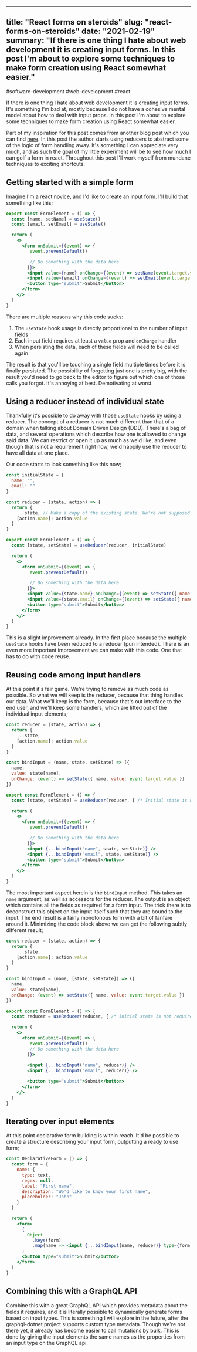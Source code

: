 
---
title: "React forms on steroids"
slug: "react-forms-on-steroids"
date: "2021-02-19"
summary: "If there is one thing I hate about web development it is creating input forms. In this post I'm about to explore some techniques to make form creation using React somewhat easier."
---

#software-development #web-development #react

If there is one thing I hate about web development it is creating input forms. It's something I'm bad at, mostly because I do not have a cohesive mental model about how to deal with input props. In this post I'm about to explore some techniques to make form creation using React somewhat easier.


Part of my inspiration for this post comes from another blog post which you can find [here](https://www.digitalocean.com/community/tutorials/how-to-build-forms-in-react). In this post the author starts using reducers to abstract some of the logic of form handling away. It's something I can appreciate very much, and as such the goal of my little experiment will be to see how much I can golf a form in react. Throughout this post I'll work myself from mundane techniques to exciting shortcuts.

## Getting started with a simple form

Imagine I'm a react novice, and I'd like to create an input form. I'll build that something like this;

```jsx
export const FormElement = () => {
  const [name, setName] = useState()
  const [email, setEmail] = useState()

  return (
    <>
      <form onSubmit={(event) => {
         event.preventDefault()

         // Do something with the data here
        }}>
        <input value={name} onChange={(event) => setName(event.target.value)} />
        <input value={email} onChange={(event) => setEmail(event.target.value)} />
        <button type="submit">Submit</button>
      </form>
    </>
  )
}
```

There are multiple reasons why this code sucks:

1. The `useState` hook usage is directly proportional to the number of input fields
2. Each input field requires at least a `value` prop and `onChange` handler
3. When persisting the data, each of these fields will need to be called again

The result is that you'll be touching a single field multiple times before it is finally persisted. The possibility of forgetting just one is pretty big, with the result you'd need to go back to the editor to figure out which one of those calls you forgot. It's annoying at best. Demotivating at worst.

## Using a reducer instead of individual state
Thankfully it's possible to do away with those `useState` hooks by using a reducer. The concept of a reducer is not much different than that of a domain when talking about Domain Driven Design (DDD). There's a bag of data, and several operations which describe how one is allowed to change said data. We can restrict or open it up as much as we'd like, and even though that is not a requirement right now, we'd happily use the reducer to have all data at one place.

Our code starts to look something like this now;

```jsx
const initialState = {
  name: "",
  email: ""
}

const reducer = (state, action) => {
  return {
    ...state, // Make a copy of the existing state. We're not supposed to mutate variables directly.
    [action.name]: action.value
  }
}

export const FormElement = () => {
  const [state, setState] = useReducer(reducer, initialState)

  return (
    <>
      <form onSubmit={(event) => {
         event.preventDefault()

         // Do something with the data here
        }}>
        <input value={state.name} onChange={(event) => setState({ name: 'name', value: event.target.value})} />
        <input value={state.email} onChange={(event) => setState({ name: 'email', value: event.target.value})} />
        <button type="submit">Submit</button>
      </form>
    </>
  )
}
```

This is a slight improvement already. In the first place because the multiple `useState` hooks have been reduced to a reducer (pun intended). There is an even more important improvement we can make with this code. One that has to do with code reuse.

## Reusing code among input handlers

At this point it's fair game. We're trying to remove as much code as possible. So what we will keep is the reducer, because that thing handles our data. What we'll keep is the form, because that's out interface to the end user, and we'll keep some handlers, which are lifted out of the individual input elements;

```jsx
const reducer = (state, action) => {
  return {
    ...state,
    [action.name]: action.value
  }
}

const bindInput = (name, state, setState) => ({
  name,
  value: state[name],
  onChange: (event) => setState({ name, value: event.target.value })
})

export const FormElement = () => {
  const [state, setState] = useReducer(reducer, { /* Initial state is not required anymore */ })

  return (
    <>
      <form onSubmit={(event) => {
         event.preventDefault()

         // Do something with the data here
        }}>
        <input {...bindInput("name", state, setState)} />
        <input {...bindInput("email", state, setState)} />
        <button type="submit">Submit</button>
      </form>
    </>
  )
}
```

The most important aspect herein is the `bindInput` method. This takes an `name` argument, as well as accessors for the reducer. The output is an object which contains all the fields as required for a form input. The trick there is to deconstruct this object on the input itself such that they are bound to the input. The end result is a fairly monotonous form with a bit of fanfare around it. Minimizing the code block above we can get the following subtly different result;

```jsx
const reducer = (state, action) => {
  return {
    ...state,
    [action.name]: action.value
  }
}

const bindInput = (name, [state, setState]) => ({
  name,
  value: state[name],
  onChange: (event) => setState({ name, value: event.target.value })
})

export const FormElement = () => {
  const reducer = useReducer(reducer, { /* Initial state is not required anymore */ })

  return (
    <>
      <form onSubmit={(event) => {
         event.preventDefault()
         // Do something with the data here
        }}>
        
        <input {...bindInput("name", reducer)} />
        <input {...bindInput("email", reducer)} />

        <button type="submit">Submit</button>
      </form>
    </>
  )
}
```

## Iterating over input elements
At this point declarative form building is within reach. It'd be possible to create a structure describing your input form, outputting a ready to use form;

```jsx
const DeclarativeForm = () => {
  const form = {
    name: {
      type: text,
      regex: null,
      label: "First name",
      description: "We'd like to know your first name",
      placeholder: "John"
    }
  }

  return (
    <form>
      {
        Object
          .keys(form)
          .map(name => <input {...bindInput(name, reducer)} type={form[name].type} placeholder={form[name].placeholder} />)
      }
      <button type="submit">Submit</button>
    </form>
  )
}
```

## Combining this with a GraphQL API

Combine this with a great GraphQL API which provides metadata about the fields it requires, and it is literally possible to dynamically generate forms based on input types. This is something I will explore in the future, after the graphql-dotnet project supports custom type metadata. Though we're not there yet, it already has become easier to call mutations by bulk. This is done by giving the input elements the same names as the properties from an input type on the GraphQL api.

